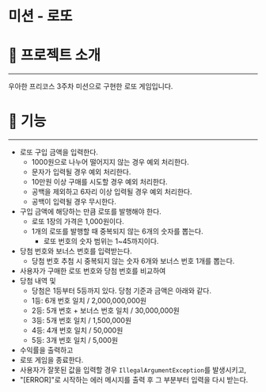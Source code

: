 # 미션 - 로또

# 🎱 프로젝트 소개

---

우아한 프리코스 3주차 미션으로 구현한 로또 게임입니다.

# 🚀 기능

---

- 로또 구입 금액을 입력한다.
  - 1000원으로 나누어 떨어지지 않는 경우 예외 처리한다.
  - 문자가 입력될 경우 예외 처리한다.
  - 10만원 이상 구매를 시도할 경우 예외 처리한다.
  - 공백을 제외하고 6자리 이상 입력될 경우 예외 처리한다.
  - 공백이 입력될 경우 무시한다.
- 구입 금액에 해당하는 만큼 로또를 발행해야 한다.
    - 로또 1장의 가격은 1,000원이다.
    - 1개의 로또를 발행할 때 중복되지 않는 6개의 숫자를 뽑는다.
        - 로또 번호의 숫자 범위는 1~45까지이다.
- 당첨 번호와 보너스 번호를 입력받는다.
    - 당첨 번호 추첨 시 중복되지 않는 숫자 6개와 보너스 번호 1개를 뽑는다.
- 사용자가 구매한 로또 번호와 당첨 번호를 비교하여
- 당첨 내역 및
    - 당첨은 1등부터 5등까지 있다. 당첨 기준과 금액은 아래와 같다.
    - 1등: 6개 번호 일치 / 2,000,000,000원
    - 2등: 5개 번호 + 보너스 번호 일치 / 30,000,000원
    - 3등: 5개 번호 일치 / 1,500,000원
    - 4등: 4개 번호 일치 / 50,000원
    - 5등: 3개 번호 일치 / 5,000원
- 수익률을 출력하고
- 로또 게임을 종료한다.
- 사용자가 잘못된 값을 입력할 경우 `IllegalArgumentException`를 발생시키고,
- "[ERROR]"로 시작하는 에러 메시지를 출력 후 그 부분부터 입력을 다시 받는다.
